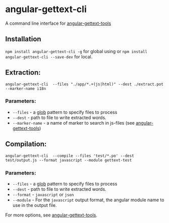 angular-gettext-cli
===================

A command line interface for [angular-gettext-tools](https://github.com/rubenv/angular-gettext-tools)

## Installation

`npm install angular-gettext-cli -g` for global using or
`npm install angular-gettext-cli --save-dev` for local.

## Extraction:

`angular-gettext-cli  --files "./app/*.+(js|html)" --dest ./extract.pot --marker-name i18n`

### Parameters:
* `--files` - a [glob](https://github.com/isaacs/node-glob) pattern to specify files to process
* `--dest` - path to file to write extracted words.
* `--marker-name` - a name of marker to search in js-files (see [angular-gettext-tools](https://github.com/rubenv/angular-gettext-tools#options))

## Compilation:

`angular-gettext-cli  --compile --files 'test/*.po' --dest test/output.js --format javascript --module gettext-test`

### Parameters:
* `--files` - a [glob](https://github.com/isaacs/node-glob) pattern to specify files to process
* `--dest` - path to file to write extracted words.
* `--format` - `javascript` or `json`
* `--module` - For the `javascript` output format, the angular module name to use in the output file.

For more options, see [angular-gettext-tools](https://github.com/rubenv/angular-gettext-tools#options).
